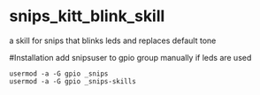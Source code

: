 # snips_kitt_blink_skill
a skill for snips that blinks leds and replaces default tone

#Installation 
add snipsuser to gpio group manually if leds are used
```
usermod -a -G gpio _snips
usermod -a -G gpio _snips-skills
```